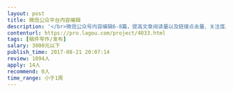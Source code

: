 ```yaml
---                
layout: post       
title: 微信公众平台内容编辑           
description: '</br>微信公众号内容编辑6-8篇，提高文章阅读量以及链接点击量、关注度。</br></br>人员要求：</br>1、有创意，文案功底深厚；</br>2、有大V账号运营经验、大范围传播先例的优先考虑；</br>3、在服装、设计、时尚等相关方向有内容编辑的经验优先。</br></br>三、报酬</br>按篇计算（每篇500-800元）</br>详情请参考公司网站：http://www.santvalen.com</br>'     
contenturl: https://pro.lagou.com/project/4033.html      
tags: [稿件写作/发布]            
salary: 3000元以下          
publish_time: 2017-08-21 20:07:14         
review: 1894人                   
apply: 14人                   
recommend: 0人                   
time_range: 小于1周              
---                 
```

